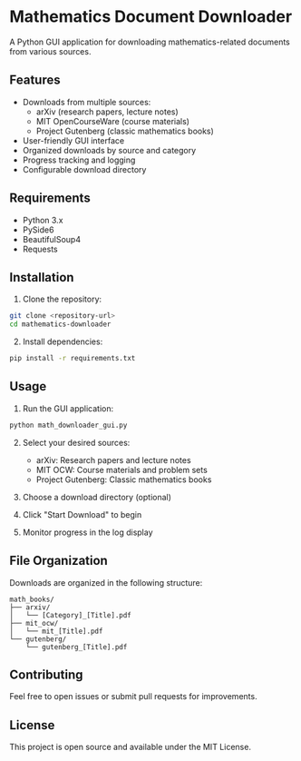 # Mathematics Document Downloader

A Python GUI application for downloading mathematics-related documents from various sources.

## Features

- Downloads from multiple sources:
  - arXiv (research papers, lecture notes)
  - MIT OpenCourseWare (course materials)
  - Project Gutenberg (classic mathematics books)
- User-friendly GUI interface
- Organized downloads by source and category
- Progress tracking and logging
- Configurable download directory

## Requirements

- Python 3.x
- PySide6
- BeautifulSoup4
- Requests

## Installation

1. Clone the repository:
```bash
git clone <repository-url>
cd mathematics-downloader
```

2. Install dependencies:
```bash
pip install -r requirements.txt
```

## Usage

1. Run the GUI application:
```bash
python math_downloader_gui.py
```

2. Select your desired sources:
   - arXiv: Research papers and lecture notes
   - MIT OCW: Course materials and problem sets
   - Project Gutenberg: Classic mathematics books

3. Choose a download directory (optional)

4. Click "Start Download" to begin

5. Monitor progress in the log display

## File Organization

Downloads are organized in the following structure:
```
math_books/
├── arxiv/
│   └── [Category]_[Title].pdf
├── mit_ocw/
│   └── mit_[Title].pdf
└── gutenberg/
    └── gutenberg_[Title].pdf
```

## Contributing

Feel free to open issues or submit pull requests for improvements.

## License

This project is open source and available under the MIT License. 